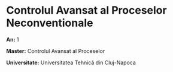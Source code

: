 # Controlul Avansat al Proceselor Neconventionale

**An:** 1

**Master:** Controlul Avansat al Proceselor

**Universitate:** Universitatea Tehnică din Cluj-Napoca
